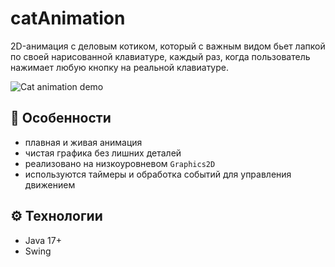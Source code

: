 # catAnimation

2D-анимация с деловым котиком, который с важным видом 
бьет лапкой по своей нарисованной клавиатуре, каждый раз,
когда пользователь нажимает любую кнопку на реальной клавиатуре.

![Cat animation demo](https://i.postimg.cc/FR7LSsQY/2025-05-12-16-27-46.gif)

## 🐾 Особенности

- плавная и живая анимация
- чистая графика без лишних деталей
- реализовано на низкоуровневом `Graphics2D`
- используются таймеры и обработка событий для управления движением

## ⚙️ Технологии

- Java 17+
- Swing 
